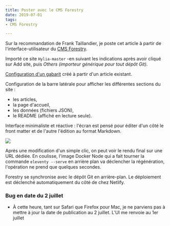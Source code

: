 ```yaml
---
title: Poster avec le CMS Forestry
date: 2019-07-01
tags:
- CMS Forestry

---
```

Sur la recommandation de Frank Taillandier, je poste cet article à partir de l'interface-utilisateur du [CMS Forestry](https://forestry.io "forestry.io").

Importé ce site `Hylia-master` -en suivant les indications après avoir cliqué sur Add site, puis _Others (importeur générique pour tout dépôt Git)_.

[Configuration d'un gabarit](https://forestry.io/docs/settings/front-matter-templates/ "Template Front Matter pour Forestry") créé à partir d'un article existant.

Configuration de la barre latérale pour afficher les différentes sections du site :

* les articles,
* la page d'accueil,
* les données (fichiers JSON),
* le README (affiché en lecture seule).

Interface minimaliste et réactive : l'écran est pensé pour éditer d'un côté le front matter et de l'autre l'édition au format Markdown.

![](/images/forestry-cms.png)

Après une modification d'un simple clic, on peut voir le rendu final sur une URL dédiée. En coulisse, l'image Docker Node qui a fait tourner la commande `eleventy --serve` en arrière plan va déclencher la régénération, l'opération ne prend que quelques secondes.

Forestry se synchronise avec le dépôt Git en arrière-plan. Le déploiement est déclenché automatiquement du côté de chez Netlify.

### Bug en date du 2 juillet  

* À cette heure, tant sur Safari que Firefox pour Mac, je ne parviens pas à mettre à jour la date de publication au 2 juillet. L'UI me renvoie au 1er juillet 